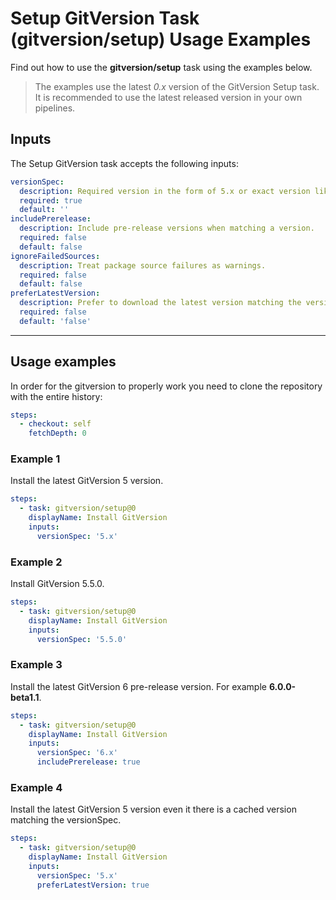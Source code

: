 # Setup GitVersion Task (gitversion/setup) Usage Examples

Find out how to use the **gitversion/setup** task using the examples below.

> The examples use the latest _0.x_ version of the GitVersion Setup task.  It is recommended to use the latest released version in your own pipelines.

## Inputs

The Setup GitVersion task accepts the following inputs:

```yaml
versionSpec:
  description: Required version in the form of 5.x or exact version like 5.0.0.
  required: true
  default: ''
includePrerelease:
  description: Include pre-release versions when matching a version.
  required: false
  default: false
ignoreFailedSources:
  description: Treat package source failures as warnings.
  required: false
  default: false
preferLatestVersion:
  description: Prefer to download the latest version matching the versionSpec, even if there is a local cached version.
  required: false
  default: 'false'
```

---

## Usage examples

In order for the gitversion to properly work you need to clone the repository with the entire history:

```yaml
steps:
  - checkout: self
    fetchDepth: 0
```

### Example 1

Install the latest GitVersion 5 version.

```yaml
steps:
  - task: gitversion/setup@0
    displayName: Install GitVersion
    inputs:
      versionSpec: '5.x'
```

### Example 2

Install GitVersion 5.5.0.

```yaml
steps:
  - task: gitversion/setup@0
    displayName: Install GitVersion
    inputs:
      versionSpec: '5.5.0'
```

### Example 3

Install the latest GitVersion 6 pre-release version.  For example **6.0.0-beta1.1**.

```yaml
steps:
  - task: gitversion/setup@0
    displayName: Install GitVersion
    inputs:
      versionSpec: '6.x'
      includePrerelease: true
```

### Example 4

Install the latest GitVersion 5 version even it there is a cached version matching the versionSpec.

```yaml
steps:
  - task: gitversion/setup@0
    displayName: Install GitVersion
    inputs:
      versionSpec: '5.x'
      preferLatestVersion: true
```
